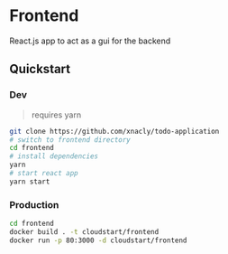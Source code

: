 # Frontend

React.js app to act as a gui for the backend

## Quickstart

### Dev

> requires yarn

```bash
git clone https://github.com/xnacly/todo-application
# switch to frontend directory
cd frontend
# install dependencies
yarn
# start react app
yarn start
```

### Production

```bash
cd frontend
docker build . -t cloudstart/frontend
docker run -p 80:3000 -d cloudstart/frontend
```

